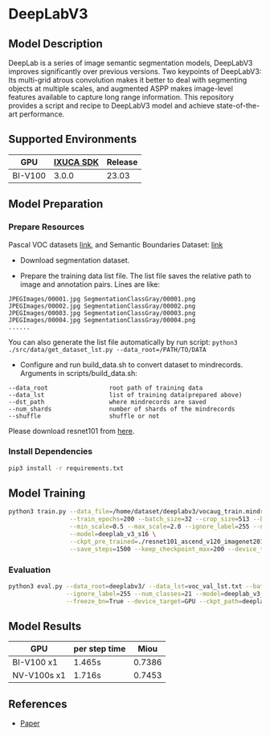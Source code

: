 # DeepLabV3

## Model Description

DeepLab is a series of image semantic segmentation models, DeepLabV3 improves significantly over previous versions. Two
keypoints of DeepLabV3: Its multi-grid atrous convolution makes it better to deal with segmenting objects at multiple
scales, and augmented ASPP makes image-level features available to capture long range information. This repository
provides a script and recipe to DeepLabV3 model and achieve state-of-the-art performance.

## Supported Environments

| GPU    | [IXUCA SDK](https://gitee.com/deep-spark/deepspark#%E5%A4%A9%E6%95%B0%E6%99%BA%E7%AE%97%E8%BD%AF%E4%BB%B6%E6%A0%88-ixuca) | Release |
|--------|-----------|---------|
| BI-V100 | 3.0.0     |  23.03  |

## Model Preparation

### Prepare Resources

Pascal VOC datasets [link](https://pjreddie.com/projects/pascal-voc-dataset-mirror), and Semantic Boundaries Dataset: [link](https://www2.eecs.berkeley.edu/Research/Projects/CS/vision/grouping/semantic_contours/benchmark.tgz)

- Download segmentation dataset.

- Prepare the training data list file. The list file saves the relative path to image and annotation pairs. Lines are like:

```shell
JPEGImages/00001.jpg SegmentationClassGray/00001.png
JPEGImages/00002.jpg SegmentationClassGray/00002.png
JPEGImages/00003.jpg SegmentationClassGray/00003.png
JPEGImages/00004.jpg SegmentationClassGray/00004.png
......
```

You can also generate the list file automatically by run script: `python3 ./src/data/get_dataset_lst.py --data_root=/PATH/TO/DATA`

- Configure and run build_data.sh to convert dataset to mindrecords. Arguments in scripts/build_data.sh:

 ```shell
 --data_root                 root path of training data
 --data_lst                  list of training data(prepared above)
 --dst_path                  where mindrecords are saved
 --num_shards                number of shards of the mindrecords
 --shuffle                   shuffle or not
 ```

Please download resnet101 from [here](https://download.mindspore.cn/model_zoo/r1.2/resnet101_ascend_v120_imagenet2012_official_cv_bs32_acc78/).

### Install Dependencies

```bash
pip3 install -r requirements.txt
```

## Model Training

```bash
python3 train.py --data_file=/home/dataset/deeplabv3/vocaug_train.mindrecord0 --train_dir=./ckpt \
                 --train_epochs=200 --batch_size=32 --crop_size=513 --base_lr=0.015 --lr_type=cos \
                 --min_scale=0.5 --max_scale=2.0 --ignore_label=255 --num_classes=21 \
                 --model=deeplab_v3_s16 \
                 --ckpt_pre_trained=./resnet101_ascend_v120_imagenet2012_official_cv_bs32_acc78.ckpt \
                 --save_steps=1500 --keep_checkpoint_max=200 --device_target=GPU
```

### Evaluation

```bash
python3 eval.py --data_root=deeplabv3/ --data_lst=voc_val_lst.txt --batch_size=32 --crop_size=513 \
                --ignore_label=255 --num_classes=21 --model=deeplab_v3_s16 --scales_type=0 \
                --freeze_bn=True --device_target=GPU --ckpt_path=deeplab_v3_s16-200_45.ckpt
```

## Model Results

| GPU         | per step time | Miou   |
|-------------|---------------|--------|
| BI-V100 x1  | 1.465s        | 0.7386 |
| NV-V100s x1 | 1.716s        | 0.7453 |

## References

- [Paper](https://arxiv.org/abs/1706.05587)
